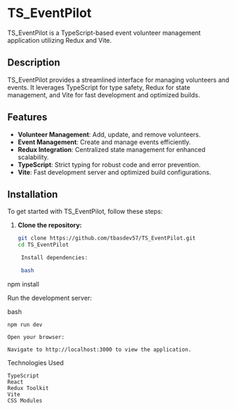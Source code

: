 # TS_EventPilot

TS_EventPilot is a TypeScript-based event volunteer management application utilizing Redux and Vite.

## Description

TS_EventPilot provides a streamlined interface for managing volunteers and events. It leverages TypeScript for type safety, Redux for state management, and Vite for fast development and optimized builds.

## Features

- **Volunteer Management**: Add, update, and remove volunteers.
- **Event Management**: Create and manage events efficiently.
- **Redux Integration**: Centralized state management for enhanced scalability.
- **TypeScript**: Strict typing for robust code and error prevention.
- **Vite**: Fast development server and optimized build configurations.
  
## Installation

To get started with TS_EventPilot, follow these steps:

1. **Clone the repository:**

   ```bash
   git clone https://github.com/tbasdev57/TS_EventPilot.git
   cd TS_EventPilot

    Install dependencies:

    bash

npm install

Run the development server:

bash

    npm run dev

    Open your browser:

    Navigate to http://localhost:3000 to view the application.

Technologies Used

    TypeScript
    React
    Redux Toolkit
    Vite
    CSS Modules


